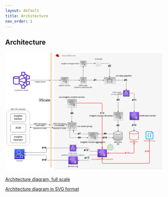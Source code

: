 ```yaml
---
layout: default
title: Architecture
nav_order: 1
---
```


## Architecture

![architecture_diagram.png](images/architecture_diagram.png)

[Architecture diagram, full scale](images/architecture_diagram.png)

[Architecture diagram in SVG format](images/architecture_diagram.svg)
